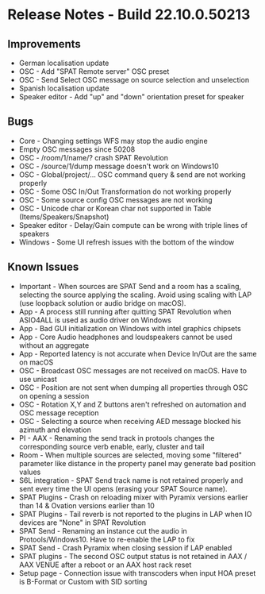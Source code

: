 # Release Notes - Build 22.10.0.50213

## Improvements
- German localisation update
- OSC - Add "SPAT Remote server" OSC preset
- OSC - Send Select OSC message on source selection and unselection
- Spanish localisation update
- Speaker editor - Add "up" and "down" orientation preset for speaker

## Bugs
- Core - Changing settings WFS may stop the audio engine
- Empty OSC messages since 50208
- OSC - /room/1/name/? crash SPAT Revolution
- OSC - /source/1/dump message doesn't work on Windows10
- OSC - Global/project/... OSC command query & send are not working properly
- OSC - Some OSC In/Out Transformation do not working properly
- OSC - Some source config OSC messages are not working
- OSC - Unicode char or Korean char not supported in Table (Items/Speakers/Snapshot)
- Speaker editor - Delay/Gain compute can be wrong with triple lines of speakers
- Windows - Some UI refresh issues with the bottom of the window
 
## Known Issues

- Important - When sources are SPAT Send and a room has a scaling, selecting the source applying the scaling. Avoid using scaling with LAP (use loopback solution or audio bridge on macOS). 
- App - A process still running after quitting SPAT Revolution when ASIO4ALL is used as audio driver on Windows
- App - Bad GUI initialization on Windows with intel graphics chipsets
- App - Core Audio headphones and loudspeakers cannot be used without an aggregate
- App - Reported latency is not accurate when Device In/Out are the same on macOS
- OSC - Broadcast OSC messages are not received on macOS. Have to use unicast
- OSC - Position are not sent when dumping all properties through OSC on opening a session
- OSC - Rotation X,Y and Z buttons aren't refreshed on automation and OSC message reception
- OSC - Selecting a source when receiving AED message blocked his azimuth and elevation
- PI - AAX - Renaming the send track in protools changes the corresponding source verb enable, early, cluster and tail
- Room - When multiple sources are selected, moving some "filtered" parameter like distance in the property panel may generate bad position values
- S6L integration -  SPAT Send track name is not retained properly and sent every time the UI opens (erasing your SPAT Source name).
- SPAT Plugins - Crash on reloading mixer with Pyramix versions earlier than 14 & Ovation versions earlier than 10
- SPAT Plugins - Tail reverb is not reported to the plugins in LAP when IO devices are "None" in SPAT Revolution
- SPAT Send -  Renaming an instance cut the audio in Protools/Windows10. Have to re-enable the LAP to fix
- SPAT Send - Crash Pyramix when closing session if LAP enabled
- SPAT plugins - The second OSC output status is not retained in AAX / AAX VENUE after a reboot or an AAX host rack reset
- Setup page - Connection issue with transcoders when input HOA preset is B-Format or Custom with SID sorting
